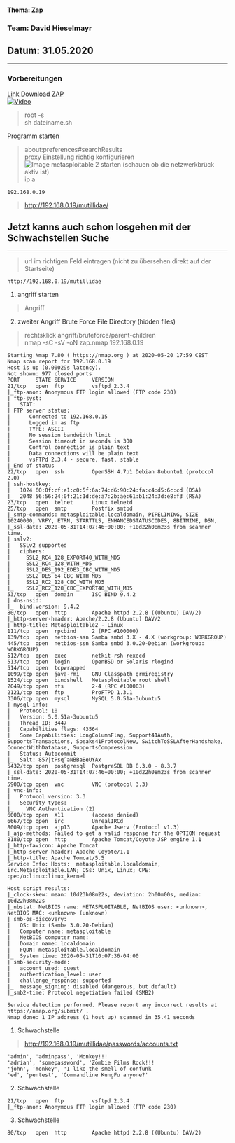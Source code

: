 #### Thema: Zap
### Team: David Hieselmayr
## Datum: 31.05.2020
---

### Vorbereitungen 

[Link Download ZAP](https://www.zaproxy.org/download/)<br>
[![Video](https://avatars1.githubusercontent.com/u/6716868?s=280&v=4)](https://www.youtube.com/watch?v=StTqXEQ2l-Y "Video Zap Tutorial")

> root -s<br>
> sh dateiname.sh<br>

Programm starten 


> about:preferences#searchResults<br>
> proxy Einstellung richtig konfigurieren<br>
![Image](http://www.eschoolnews.com/files/2014/01/online_testing.3.jpg)
> metasploitable 2 starten (schauen ob die netzwerkbrück aktiv ist)<br>
> ip a
```
192.168.0.19
```
> http://192.168.0.19/mutillidae/ 
## Jetzt kanns auch schon losgehen mit der Schwachstellen Suche 
---

> url im richtigen Feld eintragen (nicht zu übersehen direkt auf der Startseite)
```
http://192.168.0.19/mutillidae
```
1. angriff starten
>Angriff <br>
2. zweiter Angriff Brute Force File Directory (hidden files) 
> rechtsklick angriff/bruteforce/parent-children <br>
> nmap -sC -sV -oN zap.nmap 192.168.0.19

```
Starting Nmap 7.80 ( https://nmap.org ) at 2020-05-20 17:59 CEST
Nmap scan report for 192.168.0.19
Host is up (0.00029s latency).
Not shown: 977 closed ports
PORT     STATE SERVICE     VERSION
21/tcp   open  ftp         vsftpd 2.3.4
|_ftp-anon: Anonymous FTP login allowed (FTP code 230)
| ftp-syst: 
|   STAT: 
| FTP server status:
|      Connected to 192.168.0.15
|      Logged in as ftp
|      TYPE: ASCII
|      No session bandwidth limit
|      Session timeout in seconds is 300
|      Control connection is plain text
|      Data connections will be plain text
|      vsFTPd 2.3.4 - secure, fast, stable
|_End of status
22/tcp   open  ssh         OpenSSH 4.7p1 Debian 8ubuntu1 (protocol 2.0)
| ssh-hostkey: 
|   1024 60:0f:cf:e1:c0:5f:6a:74:d6:90:24:fa:c4:d5:6c:cd (DSA)
|_  2048 56:56:24:0f:21:1d:de:a7:2b:ae:61:b1:24:3d:e8:f3 (RSA)
23/tcp   open  telnet      Linux telnetd
25/tcp   open  smtp        Postfix smtpd
|_smtp-commands: metasploitable.localdomain, PIPELINING, SIZE 10240000, VRFY, ETRN, STARTTLS, ENHANCEDSTATUSCODES, 8BITMIME, DSN, 
|_ssl-date: 2020-05-31T14:07:46+00:00; +10d22h08m23s from scanner time.
| sslv2: 
|   SSLv2 supported
|   ciphers: 
|     SSL2_RC4_128_EXPORT40_WITH_MD5
|     SSL2_RC4_128_WITH_MD5
|     SSL2_DES_192_EDE3_CBC_WITH_MD5
|     SSL2_DES_64_CBC_WITH_MD5
|     SSL2_RC2_128_CBC_WITH_MD5
|_    SSL2_RC2_128_CBC_EXPORT40_WITH_MD5
53/tcp   open  domain      ISC BIND 9.4.2
| dns-nsid: 
|_  bind.version: 9.4.2
80/tcp   open  http        Apache httpd 2.2.8 ((Ubuntu) DAV/2)
|_http-server-header: Apache/2.2.8 (Ubuntu) DAV/2
|_http-title: Metasploitable2 - Linux
111/tcp  open  rpcbind     2 (RPC #100000)
139/tcp  open  netbios-ssn Samba smbd 3.X - 4.X (workgroup: WORKGROUP)
445/tcp  open  netbios-ssn Samba smbd 3.0.20-Debian (workgroup: WORKGROUP)
512/tcp  open  exec        netkit-rsh rexecd
513/tcp  open  login       OpenBSD or Solaris rlogind
514/tcp  open  tcpwrapped
1099/tcp open  java-rmi    GNU Classpath grmiregistry
1524/tcp open  bindshell   Metasploitable root shell
2049/tcp open  nfs         2-4 (RPC #100003)
2121/tcp open  ftp         ProFTPD 1.3.1
3306/tcp open  mysql       MySQL 5.0.51a-3ubuntu5
| mysql-info: 
|   Protocol: 10
|   Version: 5.0.51a-3ubuntu5
|   Thread ID: 3447
|   Capabilities flags: 43564
|   Some Capabilities: LongColumnFlag, Support41Auth, SupportsTransactions, Speaks41ProtocolNew, SwitchToSSLAfterHandshake, ConnectWithDatabase, SupportsCompression
|   Status: Autocommit
|_  Salt: 85?|tPsq^aNBBaBeUYAx
5432/tcp open  postgresql  PostgreSQL DB 8.3.0 - 8.3.7
|_ssl-date: 2020-05-31T14:07:46+00:00; +10d22h08m23s from scanner time.
5900/tcp open  vnc         VNC (protocol 3.3)
| vnc-info: 
|   Protocol version: 3.3
|   Security types: 
|_    VNC Authentication (2)
6000/tcp open  X11         (access denied)
6667/tcp open  irc         UnrealIRCd
8009/tcp open  ajp13       Apache Jserv (Protocol v1.3)
|_ajp-methods: Failed to get a valid response for the OPTION request
8180/tcp open  http        Apache Tomcat/Coyote JSP engine 1.1
|_http-favicon: Apache Tomcat
|_http-server-header: Apache-Coyote/1.1
|_http-title: Apache Tomcat/5.5
Service Info: Hosts:  metasploitable.localdomain, irc.Metasploitable.LAN; OSs: Unix, Linux; CPE: cpe:/o:linux:linux_kernel

Host script results:
|_clock-skew: mean: 10d23h08m22s, deviation: 2h00m00s, median: 10d22h08m22s
|_nbstat: NetBIOS name: METASPLOITABLE, NetBIOS user: <unknown>, NetBIOS MAC: <unknown> (unknown)
| smb-os-discovery: 
|   OS: Unix (Samba 3.0.20-Debian)
|   Computer name: metasploitable
|   NetBIOS computer name: 
|   Domain name: localdomain
|   FQDN: metasploitable.localdomain
|_  System time: 2020-05-31T10:07:36-04:00
| smb-security-mode: 
|   account_used: guest
|   authentication_level: user
|   challenge_response: supported
|_  message_signing: disabled (dangerous, but default)
|_smb2-time: Protocol negotiation failed (SMB2)

Service detection performed. Please report any incorrect results at https://nmap.org/submit/ .
Nmap done: 1 IP address (1 host up) scanned in 35.41 seconds

```


1. Schwachstelle 
> http://192.168.0.19/mutillidae/passwords/accounts.txt
```
'admin', 'adminpass', 'Monkey!!!
'adrian', 'somepassword', 'Zombie Films Rock!!!
'john', 'monkey', 'I like the smell of confunk
'ed', 'pentest', 'Commandline KungFu anyone?'
```
2. Schwachstelle 
```
21/tcp   open  ftp         vsftpd 2.3.4
|_ftp-anon: Anonymous FTP login allowed (FTP code 230)
```
3. Schwachstelle 
```
80/tcp   open  http        Apache httpd 2.2.8 ((Ubuntu) DAV/2)
```